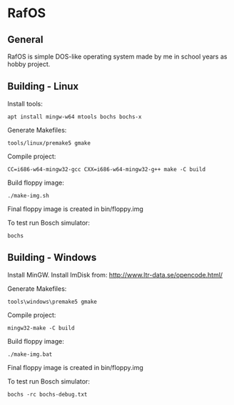 RafOS
=====

General
-------
RafOS is simple DOS-like operating system made by me in school years as hobby project.

Building - Linux
----------------

Install tools:

	apt install mingw-w64 mtools bochs bochs-x

Generate Makefiles:

	tools/linux/premake5 gmake

Compile project:

	CC=i686-w64-mingw32-gcc CXX=i686-w64-mingw32-g++ make -C build

Build floppy image:

	./make-img.sh

Final floppy image is created in bin/floppy.img

To test run Bosch simulator:

	bochs

Building - Windows
------------------
Install MinGW.
Install ImDisk from: http://www.ltr-data.se/opencode.html/

Generate Makefiles:

	tools\windows\premake5 gmake

Compile project:

	mingw32-make -C build

Build floppy image:

	./make-img.bat

Final floppy image is created in bin/floppy.img

To test run Bosch simulator:

	bochs -rc bochs-debug.txt
